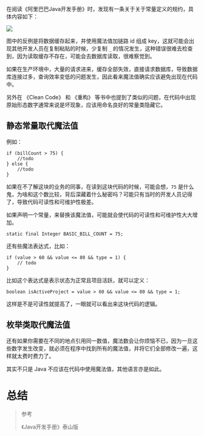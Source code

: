 在阅读《阿里巴巴Java开发手册》时，发现有一条关于关于常量定义的规约，具体内容如下：

![](https://img-blog.csdnimg.cn/20200524165401479.png)

图中的反例是将数据缓存起来，并使用魔法值加链路 id 组成 key，这就可能会出现其他开发人员在复制粘贴的时候，少复制 `_` 的情况发生，这种错误很难去检查到，因为读取缓存不存在，可能会去数据库读取，很难察觉到。

如果在生产环境中，大量的请求进来，缓存全部失效，直接请求数据库，导致数据库连接过多，查询效率变低的问题发生，因此看来魔法值确实应该避免出现在代码中。

另外在 《Clean Code》 和 《重构》 等书中也提到了类似的问题，在代码中出现原始形态数字通常来说是坏现象，应该用命名良好的常量类隐藏它。

## 静态常量取代魔法值

例如：

```
if (billCount > 75) {
    //todo
} else {
    //todo
}
```

如果在不了解这块的业务的同事，在读到这块代码的时候，可能会想，`75` 是什么鬼，为啥和这个数比较，背后深藏着什么秘密吗？可能只有当时的开发人员记得了，导致代码可读性和可维护性极差。

如果声明一个常量，来替换该魔法值，可能就会使代码的可读性和可维护性大大增加。

```
static final Integer BASIC_BILL_COUNT = 75;
```

还有些魔法表达式，比如：

```
if (value > 60 && value <= 80 && type = 1) {
    // todo
}
```

比如这个表达式是表示状态为正常且项目活跃，就可以定义：

```
boolean isActiveProject = value > 60 && value <= 80 && type = 1;
```

这样是不是可读性就提高了，一眼就可以看出来这块代码的逻辑。

## 枚举类取代魔法值



还有如果你需要在不同的地点引用同一数值，魔法数会让你烦恼不已，因为一旦这些数字发生改变，就必须在程序中找到所有的魔法值，并将它们全部修改一遍，这样就太费时费力了。

其实不只是 Java 不应该在代码中使用魔法值，其他语言亦是如此。

# 总结



> 参考
> 
> 《Java开发手册》泰山版